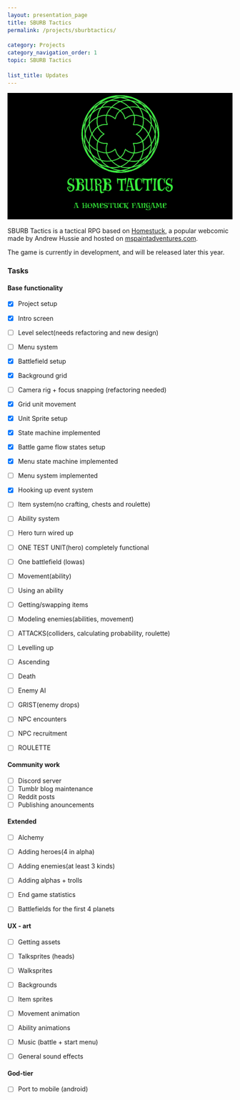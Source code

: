 ```yaml
---
layout: presentation_page
title: SBURB Tactics
permalink: /projects/sburbtactics/

category: Projects
category_navigation_order: 1
topic: SBURB Tactics

list_title: Updates
---
```

![SBURB Tactics](/assets/ST_splash.PNG)

SBURB Tactics is a tactical RPG based on [Homestuck](http://www.mspaintadventures.com), a popular webcomic made by Andrew Hussie and hosted on [mspaintadventures.com](http://www.mspaintadventures.com). 

The game is currently in development, and will be released later this year. 

### Tasks ###

#### Base functionality ####
- [x] Project setup
- [x] Intro screen
- [ ] Level select(needs refactoring and new design)
- [ ] Menu system
- [x] Battlefield setup
- [x] Background grid
- [ ] Camera rig + focus snapping (refactoring needed)
- [x] Grid unit movement
- [x] Unit Sprite setup
- [x] State machine implemented
- [x] Battle game flow states setup
- [x] Menu state machine implemented
- [ ] Menu system implemented
- [x] Hooking up event system
- [ ] Item system(no crafting, chests and roulette)
- [ ] Ability system
- [ ] Hero turn wired up
- [ ] ONE TEST UNIT(hero) completely functional

- [ ] One battlefield (lowas)

- [ ] Movement(ability)
- [ ] Using an ability
- [ ] Getting/swapping items
- [ ] Modeling enemies(abilities, movement)
- [ ] ATTACKS(colliders, calculating probability, roulette)

- [ ] Levelling up
- [ ] Ascending
- [ ] Death
- [ ] Enemy AI
- [ ] GRIST(enemy drops)
- [ ] NPC encounters
- [ ] NPC recruitment
- [ ] ROULETTE

#### Community work ####
- [ ] Discord server
- [ ] Tumblr blog maintenance
- [ ] Reddit posts
- [ ] Publishing anouncements

#### Extended ####
- [ ] Alchemy

- [ ] Adding heroes(4 in alpha)
- [ ] Adding enemies(at least 3 kinds)

- [ ] Adding alphas + trolls
- [ ] End game statistics
- [ ] Battlefields for the first 4 planets

#### UX - art ####
- [ ] Getting assets
- [ ] Talksprites (heads)
- [ ] Walksprites
- [ ] Backgrounds
- [ ] Item sprites
- [ ] Movement animation
- [ ] Ability animations

- [ ] Music (battle + start menu)
- [ ] General sound effects

#### God-tier ####
- [ ] Port to mobile (android)

